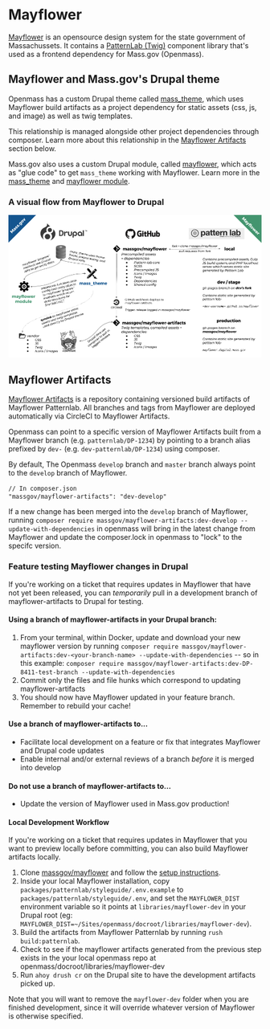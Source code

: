 # Mayflower

[Mayflower](https://github.com/massgov/mayflower) is an opensource design system for the state government of Massachussets. It contains a [PatternLab (Twig)](http://patternlab.io/) component library that's used as a frontend dependency for Mass.gov (Openmass).

## Mayflower and Mass.gov's Drupal theme

Openmass has a custom Drupal theme called [mass_theme](../docroot/themes/custom/mass_theme), which uses Mayflower build artifacts as a project dependency for static assets (css, js, and image) as well as twig templates.

This relationship is managed alongside other project dependencies through composer. Learn more about this relationship in the [Mayflower Artifacts](#mayflower-artifacts) section below.

Mass.gov also uses a custom Drupal module, called [mayflower](../docroot/modules/custom/mayflower), which acts as "glue code" to get `mass_theme` working with Mayflower. Learn more in the [mass_theme](../docroot/themes/custom/mass_theme) and [mayflower module](../docroot/modules/custom/mayflower).

### A visual flow from Mayflower to Drupal

[![Mayflower + Drupal theme](assets/mayflower_drupal.png)](https://docs.google.com/presentation/d/1qWY-QoXu8JgazqnwNUoPyumu_XH-DgFj_iNoFiKu1YA/edit#slide=id.p)

## Mayflower Artifacts

[Mayflower Artifacts](https://github.com/massgov/mayflower-artifacts) is a repository containing versioned build artifacts of Mayflower Patternlab. All branches and tags from Mayflower are deployed automatically via CircleCI to Mayflower Artifacts.

Openmass can point to a specific version of Mayflower Artifacts built from a Mayflower branch (e.g. `patternlab/DP-1234`) by pointing to a branch alias prefixed by `dev-` (e.g. `dev-patternlab/DP-1234`) using composer. 

By default, The Openmass `develop` branch and `master` branch always point to the `develop` branch of Mayflower. 
```
// In composer.json
"massgov/mayflower-artifacts": "dev-develop"
```
If a new change has been merged into the `develop` branch of Mayflower, running `composer require massgov/mayflower-artifacts:dev-develop --update-with-dependencies` in openmass will bring in the latest change from Mayflower and update the composer.lock in openmass to "lock" to the specifc version.


### Feature testing Mayflower changes in Drupal

If you're working on a ticket that requires updates in Mayflower that have not yet been released, you can _temporarily_ pull in a development branch of mayflower-artifacts to Drupal for testing.

#### Using a branch of mayflower-artifacts in your Drupal branch:

1. From your terminal, within Docker, update and download your new mayflower version by running `composer require massgov/mayflower-artifacts:dev-<your-branch-name> --update-with-dependencies` -- so in this example: `composer require massgov/mayflower-artifacts:dev-DP-8411-test-branch --update-with-dependencies`
1. Commit only the files and file hunks which correspond to updating mayflower-artifacts
1. You should now have Mayflower updated in your feature branch. Remember to rebuild your cache!

#### Use a branch of mayflower-artifacts to...

- Facilitate local development on a feature or fix that integrates Mayflower and Drupal code updates
- Enable internal and/or external reviews of a branch _before_ it is merged into develop

#### Do not use a branch of mayflower-artifacts to...

- Update the version of Mayflower used in Mass.gov production!

#### Local Development Workflow

If you're working on a ticket that requires updates in Mayflower that you want to preview locally before committing, you can also build Mayflower artifacts locally.

1. Clone [massgov/mayflower](https://github.com/massgov/mayflower) and follow the [setup instructions](https://github.com/massgov/mayflower#getting-started-on-development).
2. Inside your local Mayflower installation, copy `packages/patternlab/styleguide/.env.example` to `packages/patternlab/styleguide/.env`, and set the `MAYFLOWER_DIST` environment variable so it points at `libraries/mayflower-dev` in your Drupal root (eg: `MAYFLOWER_DIST=~/Sites/openmass/docroot/libraries/mayflower-dev`).
3. Build the artifacts from Mayflower Patternlab by running `rush build:patternlab`.
4. Check to see if the mayflower artifacts generated from the previous step exists in the your local openmass repo at openmass/docroot/libraries/mayflower-dev
5. Run `ahoy drush cr` on the Drupal site to have the development artifacts picked up.

Note that you will want to remove the `mayflower-dev` folder when you are finished development, since it will override whatever version of Mayflower is otherwise specified.
